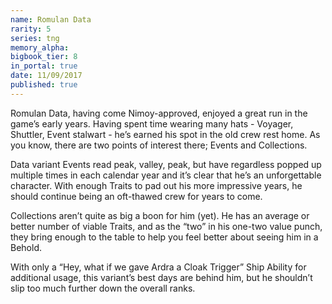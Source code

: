 ```yaml
---
name: Romulan Data
rarity: 5
series: tng
memory_alpha:
bigbook_tier: 8
in_portal: true
date: 11/09/2017
published: true
---
```


Romulan Data, having come Nimoy-approved, enjoyed a great run in the game’s early years. Having spent time wearing many hats - Voyager, Shuttler, Event stalwart - he’s earned his spot in the old crew rest home. As you know, there are two points of interest there; Events and Collections.

Data variant Events read peak, valley, peak, but have regardless popped up multiple times in each calendar year and it’s clear that he’s an unforgettable character. With enough Traits to pad out his more impressive years, he should continue being an oft-thawed crew for years to come.

Collections aren’t quite as big a boon for him (yet). He has an average or better number of viable Traits, and as the “two” in his one-two value punch, they bring enough to the table to help you feel better about seeing him in a Behold.

With only a “Hey, what if we gave Ardra a Cloak Trigger” Ship Ability for additional usage, this variant’s best days are behind him, but he shouldn’t slip too much further down the overall ranks.
